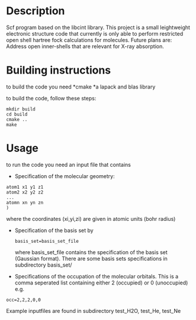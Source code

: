 # Description
Scf program based on the libcint library.
This project is a small leightweight electronic structure code that currently is only able to perform restricted open shell hartree fock calculations for molecules.
Future plans are:
Address open inner-shells that are relevant for X-ray absorption.

# Building instructions
to build the code you need 
*cmake
*a lapack and blas library

to build the code, follow these steps:
```
mkdir build
cd build 
cmake ..
make
```
# Usage
to run the code you need an input file that contains

 * Specification of the molecular geometry:
  ```geom=(
  atom1 x1 y1 z1
  atom2 x2 y2 z2
  ...
  atomn xn yn zn
  )
  ```
  where the coordinates (xi,yi,zi) are given in atomic units (bohr radius)

* Specification of the basis set by
  ```
  basis_set=basis_set_file
  ```
  where basis_set_file contains the specification of the basis set (Gaussian format).
  There are some basis sets specifications in subdirectory basis_set/

 * Specifications of the occupation of the molecular orbitals.
  This is a comma seperated list containing either 2 (occupied) or 0 (unoccupied)
  e.g.
  ```
  occ=2,2,2,0,0
  ```

Example inputfiles are found in subdirectory test_H2O, test_He, test_Ne

